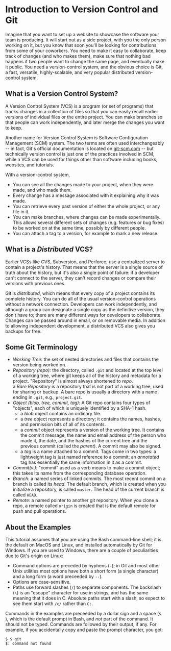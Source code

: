 # Introduction to Version Control and Git

Imagine that you want to set up a website to showcase the software your team
is producing.  It will start out as a side project, with you the only person
working on it, but you know that soon you'll be looking for contributions from
some of your coworkers.  You need to make it easy to collaborate, keep track
of changes (and who makes them), make sure that nothing bad happens if two
people want to change the same page, and eventually make it public. You need a
version-control system, and the obvious choice is Git, a fast, versatile,
highly-scalable, and very popular distributed version-control system.

## What is a Version Control System?

A Version Control System (VCS) is a program (or set of programs) that
tracks changes in a collection of files so that you can easily recall
earlier versions of individual files or the entire project.  You can make
branches so that people can work independently, and later merge the changes
you want to keep.

Another name for Version Control System is Software Configuration Management
(SCM) system.  The two terms are often used interchangeably -- in fact, Git's
official documentation is located on [git-scm.com](https://git-scm.com/) --
but technically version control is just one of the practices involved in SCM,
while a VCS can be used for things other than software including books,
websites, and tutorials.

With a version-control system,

  * You can see all the changes made to your project, when they were made, and
    who made them.
  * Every change has a message associated with it explaining why it was made.
  * You can retrieve every past version of either the whole project, or any
	file in it.
  * You can make branches, where changes can be made experimentally.  This
	allows several different sets of changes (e.g. features or bug fixes) to
	be worked on at the same time, possibly by different people.
  * You can attach a tag to a version, for example to mark a new release.	

## What is a _Distributed_ VCS?

Earlier VCSs like CVS, Subversion, and Perforce, use a centralized server to
contain a project's history.  That means that the server is a single source of
truth about the history, but it's also a single point of failure:  if a
developer can't connect to the server, they can't record changes or compare
their versions with previous ones.

Git is _distributed_, which means that every copy of a project contains its
complete history.  You can do all of the usual version-control operations
without a network connection.  Developers can work independently, and although
a group can designate a single copy as the definitive version, they don't have
to; there are many different ways for developers to collaborate.  Changes can
be passed around in email, or on removable media.  In addition to allowing
independent development, a distributed VCS also gives you backups for free.

## Some Git Terminology

  * *Working Tree:* the set of nested directories and files that contains the
	version being worked on.
  * *Repository (repo):* the directory, called `.git` and located at the top level of
	a working tree, where git keeps all of the history and metadata for a
	project.  "Repository" is almost always shortened to *repo*.  
    a *Bare Repository* is a repository that is not part of a working tree, used
	for sharing or backup.  A bare repo is usually a directory with a name
	ending in `.git`, e.g., `project.git`.
  * *Object (blob, tree, commit, tag):* A Git repo contains four types of
	"objects", each of which is uniquely identified by a SHA-1 hash. 
      * a *blob* object contains an ordinary file.
      * a *tree* object represents a directory; it contains the names, hashes,
		and permission bits of all of its contents.
      * a *commit* object represents a version of the working tree.  It
		contains the commit message, the name and email address of the person
		who made it, the date, and the hashes of the current tree and the
		previous commit (called the *parent*).  A commit may also be signed.
      * a *tag* is a name attached to a commit.  Tags come in two types: a
		lightweight tag is just named reference to a commit; an _annotated_
		tag has essentially the same information in it as a commit.
  * *Commit(v.):* "commit" used as a verb means to make a commit object; this
	takes its name from the corresponding database operation.
  * *Branch:* a named series of linked commits.  The most recent commit on a
	branch is called its *head*.  The default branch, which is created when
	you initialize a repository, is called `master`.  The head of the current
	branch is called `HEAD`.
  * *Remote:* a named pointer to another git repository.  When you clone a
	repo, a remote called `origin` is created that is the default remote for
	push and pull operations.

## About the Examples

This tutorial assumes that you are using the Bash command-line shell; it is
the default on MacOS and Linux, and installed automatically by Git for
Windows.  If you are used to Windows, there are a couple of peculiarities due
to Git's origin on Linux:

  * Command options are preceded by hyphens (`-`); in Git and most other Unix
	utilities most options have both a short form (a single character) and a
	long form (a word preceeded by `--`).
  * Options are case-sensitive.
  * Paths use forward slashes (`/`) to separate components.  The backslash
	(`\`) is an "escape" character for use in strings, and has the same
	meaning that it does in C.  Absolute paths start with a slash, so expect
	to see them start with `/c/` rather than `C:`.
	
Commands in the examples are preceeded by a dollar sign and a space (`$ `),
which is the default prompt in Bash, and _not_ part of the command.  It should
not be typed.  Commands are followed by their output, if any.  For example, if
you accidentally copy and paste the prompt character, you get:

```
$ $ git
$: command not found
```

